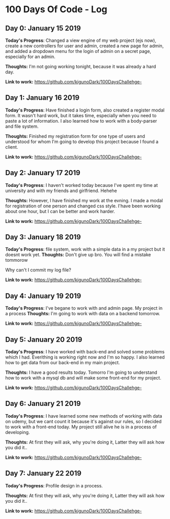 # 100 Days Of Code - Log
## Day 0: January 15 2019 

**Today's Progress**: Changed a view engine of my web project (ejs now), create a new controllers for user and admin, created a new page for admin, and added a dropdown menu for the login of admin on a secret page, especially for an admin.

**Thoughts:** I'm not going working tonight, because it was already a hard day.

**Link to work:** https://github.com/kigunoDark/100DaysChallehge-


## Day 1: January 16 2019 

**Today's Progress**: Have finished a login form, also created a register modal form. It wasn't hard work, but it takes time, especially when you need to paste a lot of information. I also learned how to work with a body-parser and file system. 

**Thoughts:** Finished my registration form for one type of users and understood for whom I'm going to develop this project because I found a client.

**Link to work:** https://github.com/kigunoDark/100DaysChallehge-


## Day 2: January 17 2019 

**Today's Progress**: I haven't worked today because I've spent my time at university and with my friends and girlfriend.  Hehehe

**Thoughts:** However, I have finished my work at the evning. I made a modal for registration of one person and changed css style. I'have been working about one hour, but I can be better and work harder.

**Link to work:** https://github.com/kigunoDark/100DaysChallehge-



## Day 3: January 18 2019 

**Today's Progress**: file system, work with a simple data in a my project but it doesnt work yet.
**Thoughts:** Don't give up bro. You will find a mistake tommorow 

Why can't I commit my log file?


**Link to work:** https://github.com/kigunoDark/100DaysChallehge-


## Day 4: January 19 2019 

**Today's Progress**: I've begane to work with and admin page. My project in a process 
**Thoughts:** I'm going to work with data on a backend tomorrow.



**Link to work:** https://github.com/kigunoDark/100DaysChallehge-

## Day 5: January 20 2019 

**Today's Progress**: I have worked with back-end and solved some problems which I had. Everithing is working right now and I'm so happy. I also learned how to get data from our back-end in my main project.

**Thoughts:** I have a good results today. Tomorro I'm going to understand how to work with a mysql db and will make some front-end for my project.




**Link to work:** https://github.com/kigunoDark/100DaysChallehge-

## Day 6: January 21 2019 

**Today's Progress**: I have learned some new methods of working with data on udemy, but we cant count it because it's against our rules, so I decided to work with a front-end today. My project still alive he is in a process of developing. 

**Thoughts:** At first they will ask, why you're doing it, Latter they will ask how you did it..




**Link to work:** https://github.com/kigunoDark/100DaysChallehge-

## Day 7: January 22 2019 

**Today's Progress**: Profile design in a process. 

**Thoughts:** At first they will ask, why you're doing it, Latter they will ask how you did it..




**Link to work:** https://github.com/kigunoDark/100DaysChallehge-